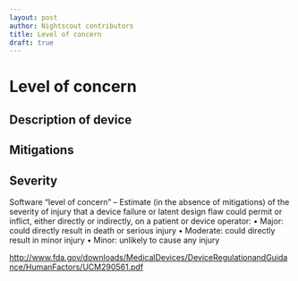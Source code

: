 ```yaml
---
layout: post
author: Nightscout contributors
title: Level of concern
draft: true
---
```



# Level of concern

## Description of device

## Mitigations

## Severity

Software “level of concern”
– Estimate (in the absence of mitigations) of the severity
of injury that a device failure or latent design flaw could
permit or inflict, either directly or indirectly, on a
patient or device operator:
• Major: could directly result in death or serious injury
• Moderate: could directly result in minor injury
• Minor: unlikely to cause any injury

http://www.fda.gov/downloads/MedicalDevices/DeviceRegulationandGuidance/HumanFactors/UCM290561.pdf
